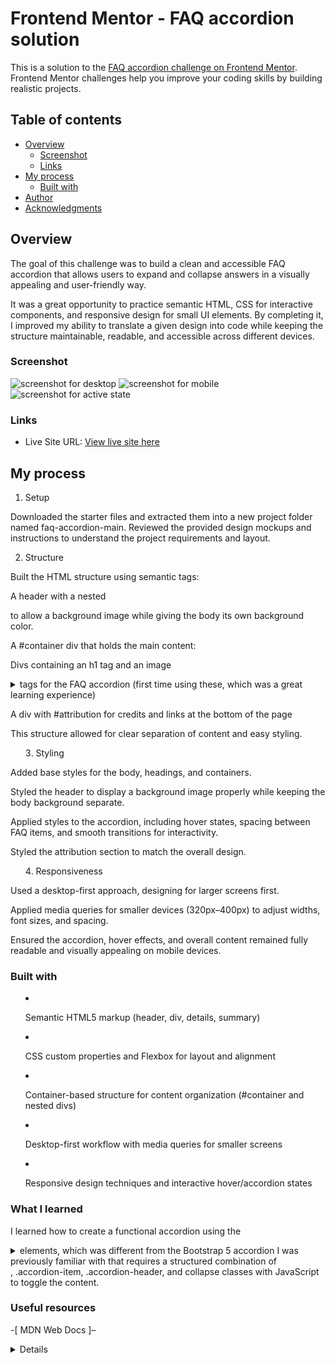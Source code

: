 # Frontend Mentor - FAQ accordion solution

This is a solution to the [FAQ accordion challenge on Frontend Mentor](https://www.frontendmentor.io/challenges/faq-accordion-wyfFdeBwBz). Frontend Mentor challenges help you improve your coding skills by building realistic projects. 

## Table of contents

- [Overview](#overview)
  - [Screenshot](#screenshot)
  - [Links](#links)
- [My process](#my-process)
  - [Built with](#built-with)
- [Author](#author)
- [Acknowledgments](#acknowledgments)

## Overview
The goal of this challenge was to build a clean and accessible FAQ accordion that allows users to expand and collapse answers in a visually appealing and user-friendly way.

It was a great opportunity to practice semantic HTML, CSS for interactive components, and responsive design for small UI elements. By completing it, I improved my ability to translate a given design into code while keeping the structure maintainable, readable, and accessible across different devices.

### Screenshot
![screenshot for desktop](./Screenshot%202025-09-03%20at%2004-30-48%20Frontend%20Mentor%20FAQ%20accordion.png)
![screenshot for mobile](./Screenshot%202025-09-03%20at%2004-34-47%20Frontend%20Mentor%20FAQ%20accordion.png)
![screenshot for active state](./Screenshot%202025-09-03%20at%2004-36-10%20Frontend%20Mentor%20FAQ%20accordion.png)

### Links
- Live Site URL: [View live site here](https://JhayCodesDev.github.io/Faq-Accordion-Main/)

## My process
1. Setup

Downloaded the starter files and extracted them into a new project folder named faq-accordion-main.
Reviewed the provided design mockups and instructions to understand the project requirements and layout.

2. Structure

Built the HTML structure using semantic tags:

A header with a nested <div> to allow a background image while giving the body its own background color.

A #container div that holds the main content:

Divs containing an h1 tag and an image

<details> and <summary> tags for the FAQ accordion (first time using these, which was a great learning experience)

A div with #attribution for credits and links at the bottom of the page

This structure allowed for clear separation of content and easy styling.

3. Styling

Added base styles for the body, headings, and containers.

Styled the header to display a background image properly while keeping the body background separate.

Applied styles to the accordion, including hover states, spacing between FAQ items, and smooth transitions for interactivity.

Styled the attribution section to match the overall design.

4. Responsiveness

Used a desktop-first approach, designing for larger screens first.

Applied media queries for smaller devices (320px–400px) to adjust widths, font sizes, and spacing.

Ensured the accordion, hover effects, and overall content remained fully readable and visually appealing on mobile devices.

### Built with

- Semantic HTML5 markup (header, div, details, summary)

- CSS custom properties and Flexbox for layout and alignment

- Container-based structure for content organization (#container and nested divs)

- Desktop-first workflow with media queries for smaller screens

- Responsive design techniques and interactive hover/accordion states

### What I learned
I learned how to create a functional accordion using the <details> and <summary> elements, which was different from the Bootstrap 5 accordion I was previously familiar with that requires a structured combination of <div class="accordion">, .accordion-item, .accordion-header, and collapse classes with JavaScript to toggle the content.

### Useful resources

-[ MDN Web Docs ]– <details>
Comprehensive documentation and examples of <details> and <summary>(https://developer.mozilla.org/en-US/docs/Web/HTML/Element/details)

[CSS-Tricks] – Building a Pure CSS Accordion
Guide on creating collapsible accordions with CSS only(https://css-tricks.com/pure-css-accordion/)

## Author

- Website - [@JhayCodesDev](https://github.com/JhayCodesDev)
- Frontend Mentor - [@yJhayCodesDev](https://www.frontendmentor.io/profile/JhayCodesDev)
- Twitter - [@JhayCodes](https://www.twitter.com/JhayCodes)

## Acknowledgments
Thanks to Frontend Mentor for providing such practical and challenging projects.

Grateful to resources like MDN Web Docs and CSS-Tricks, which continue to be invaluable references.

